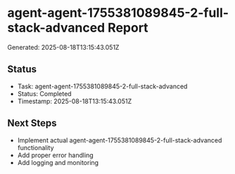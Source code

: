 # agent-agent-1755381089845-2-full-stack-advanced Report

Generated: 2025-08-18T13:15:43.051Z

## Status
- Task: agent-agent-1755381089845-2-full-stack-advanced
- Status: Completed
- Timestamp: 2025-08-18T13:15:43.051Z

## Next Steps
- Implement actual agent-agent-1755381089845-2-full-stack-advanced functionality
- Add proper error handling
- Add logging and monitoring
